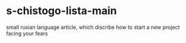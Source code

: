 # s-chistogo-lista-main

small rusian language article, which discribe how to start a new project facing your fears
